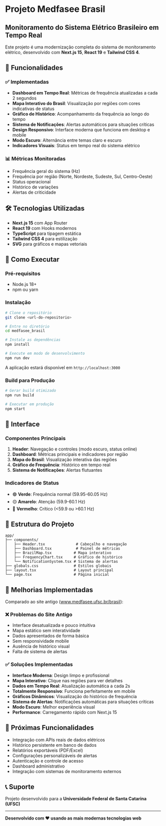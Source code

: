 # Projeto Medfasee Brasil

## Monitoramento do Sistema Elétrico Brasileiro em Tempo Real

Este projeto é uma modernização completa do sistema de monitoramento elétrico, desenvolvido com **Next.js 15**, **React 19** e **Tailwind CSS 4**.

## 🚀 Funcionalidades

### ✅ Implementadas
- **Dashboard em Tempo Real**: Métricas de frequência atualizadas a cada 2 segundos
- **Mapa Interativo do Brasil**: Visualização por regiões com cores indicativas de status
- **Gráfico de Histórico**: Acompanhamento da frequência ao longo do tempo
- **Sistema de Notificações**: Alertas automáticos para situações críticas
- **Design Responsivo**: Interface moderna que funciona em desktop e mobile
- **Modo Escuro**: Alternância entre temas claro e escuro
- **Indicadores Visuais**: Status em tempo real do sistema elétrico

### 📊 Métricas Monitoradas
- Frequência geral do sistema (Hz)
- Frequência por região (Norte, Nordeste, Sudeste, Sul, Centro-Oeste)
- Status operacional
- Histórico de variações
- Alertas de criticidade

## 🛠️ Tecnologias Utilizadas

- **Next.js 15** com App Router
- **React 19** com Hooks modernos
- **TypeScript** para tipagem estática
- **Tailwind CSS 4** para estilização
- **SVG** para gráficos e mapas vetoriais

## 🚀 Como Executar

### Pré-requisitos
- Node.js 18+ 
- npm ou yarn

### Instalação
```bash
# Clone o repositório
git clone <url-do-repositorio>

# Entre no diretório
cd medfasee_brasil

# Instale as dependências
npm install

# Execute em modo de desenvolvimento
npm run dev
```

A aplicação estará disponível em `http://localhost:3000`

### Build para Produção
```bash
# Gerar build otimizado
npm run build

# Executar em produção
npm start
```

## 📱 Interface

### Componentes Principais

1. **Header**: Navegação e controles (modo escuro, status online)
2. **Dashboard**: Métricas principais e indicadores por região
3. **Mapa do Brasil**: Visualização interativa das regiões
4. **Gráfico de Frequência**: Histórico em tempo real
5. **Sistema de Notificações**: Alertas flutuantes

### Indicadores de Status
- 🟢 **Verde**: Frequência normal (59.95-60.05 Hz)
- 🟡 **Amarelo**: Atenção (59.9-60.1 Hz)
- 🔴 **Vermelho**: Crítico (<59.9 ou >60.1 Hz)

## 🔧 Estrutura do Projeto

```
app/
├── components/
│   ├── Header.tsx              # Cabeçalho e navegação
│   ├── Dashboard.tsx           # Painel de métricas
│   ├── BrazilMap.tsx          # Mapa interativo
│   ├── FrequencyChart.tsx     # Gráfico de histórico
│   └── NotificationSystem.tsx # Sistema de alertas
├── globals.css                # Estilos globais
├── layout.tsx                 # Layout principal
└── page.tsx                   # Página inicial
```

## 🎯 Melhorias Implementadas

Comparado ao site antigo (www.medfasee.ufsc.br/brasil):

### ❌ Problemas do Site Antigo
- Interface desatualizada e pouco intuitiva
- Mapa estático sem interatividade
- Dados apresentados de forma básica
- Sem responsividade mobile
- Ausência de histórico visual
- Falta de sistema de alertas

### ✅ Soluções Implementadas
- **Interface Moderna**: Design limpo e profissional
- **Mapa Interativo**: Clique nas regiões para ver detalhes
- **Dados em Tempo Real**: Atualização automática a cada 2s
- **Totalmente Responsivo**: Funciona perfeitamente em mobile
- **Gráficos Dinâmicos**: Visualização do histórico de frequência
- **Sistema de Alertas**: Notificações automáticas para situações críticas
- **Modo Escuro**: Melhor experiência visual
- **Performance**: Carregamento rápido com Next.js 15

## 🔮 Próximas Funcionalidades

- Integração com APIs reais de dados elétricos
- Histórico persistente em banco de dados
- Relatórios exportáveis (PDF/Excel)
- Configurações personalizáveis de alertas
- Autenticação e controle de acesso
- Dashboard administrativo
- Integração com sistemas de monitoramento externos

## 📞 Suporte

Projeto desenvolvido para a **Universidade Federal de Santa Catarina (UFSC)**

---

**Desenvolvido com ❤️ usando as mais modernas tecnologias web**
